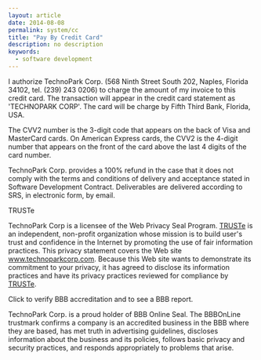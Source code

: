 ```yaml
---
layout: article
date: 2014-08-08
permalink: system/cc
title: "Pay By Credit Card"
description: no description
keywords:
  - software development
---
```


I authorize TechnoPark Corp. (568 Ninth Street South 202, Naples, Florida 34102, tel. (239) 243 
0206) to charge the amount of my invoice to this credit card. The transaction will appear in the 
credit card statement as 'TECHNOPARK CORP'. The card will be charge by Fifth Third Bank, Florida, USA.

The CVV2 number is the 3-digit code that appears on the back of Visa and MasterCard cards. On 
American Express cards, the CVV2 is the 4-digit number that appears on the front of the card above 
the last 4 digits of the card number.

TechnoPark Corp. provides a 100% refund in the case that it does not comply with the terms and 
conditions of delivery and acceptance stated in Software Development Contract. Deliverables are 
delivered according to SRS, in electronic form, by email.

<img name="../../about/truste_seal_ctv.gif" ahref="http://www.truste.org/ivalidate.php?url=www.technoparkcorp.com&amp;sealid=101" style="float: left; padding-right: 20px;">TRUSTe</img>

TechnoPark Corp is a licensee of the Web Privacy Seal Program. [TRUSTe](http://www.truste.org) is an 
independent, non-profit organization whose mission is to build user's trust and confidence in the 
Internet by promoting the use of fair information practices. This privacy statement covers the Web 
site www.technoparkcorp.com. Because this Web site wants to demonstrate its commitment to your 
privacy, it has agreed to disclose its information practices and have its privacy practices reviewed 
for compliance by [TRUSTe](http://www.truste.org).

<img name="../../about/bbbseal1.gif" ahref="http://www.bbbonline.org/cks.asp?id=10805219819" style="float: left; padding-right: 20px;">Click to verify BBB accreditation and to see a BBB report.</img>

TechnoPark Corp. is a proud holder of BBB Online Seal. The BBBOnLine trustmark confirms a company is 
an accredited business in the BBB where they are based, has met truth in advertising guidelines, 
discloses information about the business and its policies, follows basic privacy and security 
practices, and responds appropriately to problems that arise.
